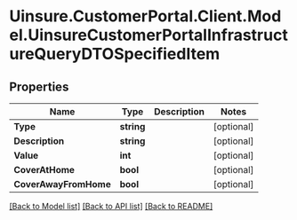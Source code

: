 # Uinsure.CustomerPortal.Client.Model.UinsureCustomerPortalInfrastructureQueryDTOSpecifiedItem

## Properties

Name | Type | Description | Notes
------------ | ------------- | ------------- | -------------
**Type** | **string** |  | [optional] 
**Description** | **string** |  | [optional] 
**Value** | **int** |  | [optional] 
**CoverAtHome** | **bool** |  | [optional] 
**CoverAwayFromHome** | **bool** |  | [optional] 

[[Back to Model list]](../README.md#documentation-for-models) [[Back to API list]](../README.md#documentation-for-api-endpoints) [[Back to README]](../README.md)

